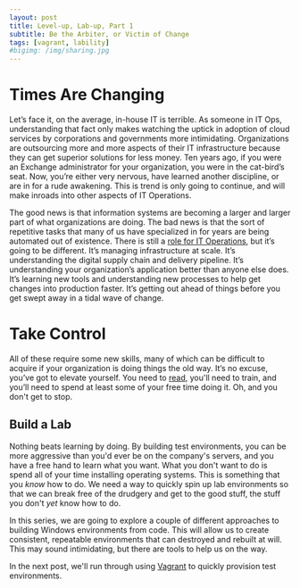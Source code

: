 ```yaml
---
layout: post
title: Level-up, Lab-up, Part 1
subtitle: Be the Arbiter, or Victim of Change
tags: [vagrant, lability]
#bigimg: /img/sharing.jpg
---
```


# Times Are Changing
Let’s face it, on the average, in-house IT is terrible. As someone in IT Ops, understanding that fact only makes watching the uptick in adoption of cloud services by corporations and governments more intimidating. Organizations are outsourcing more and more aspects of their IT infrastructure because they can get superior solutions for less money. Ten years ago, if you were an Exchange administrator for your organization, you were in the cat-bird’s seat. Now, you’re either very nervous, have learned another discipline, or are in for a rude awakening. This is trend is only going to continue, and will make inroads into other aspects of IT Operations.

The good news is that information systems are becoming a larger and larger part of what organizations are doing. The bad news is that the sort of repetitive tasks that many of us have specialized in for years are being automated out of existence. There is still a [role for IT Operations]( https://blog.devopsguys.com/2015/06/30/what-does-the-future-of-it-operations-look-like-in-a-devops-world/), but it’s going to be different. It’s managing infrastructure at scale. It’s understanding the digital supply chain and delivery pipeline. It’s understanding your organization’s application better than anyone else does. It’s learning new tools and understanding new processes to help get changes into production faster. It’s getting out ahead of things before you get swept away in a tidal wave of change.

# Take Control
All of these require some new skills, many of which can be difficult to acquire if your organization is doing things the old way. It’s no excuse, you’ve got to elevate yourself. You need to [read]( http://stevenmurawski.com/devops-reading-list/), you'll need to train, and you’ll need to spend at least some of your free time doing it. Oh, and you don't get to stop.

## Build a Lab
Nothing beats learning by doing. By building test environments, you can be more aggressive than you'd ever be on the company's servers, and you have a free hand to learn what you want. What you don't want to do is spend all of your time installing operating systems. This is something that you *know* how to do. We need a way to quickly spin up lab environments so that we can break free of the drudgery and get to the good stuff, the stuff you don't *yet* know how to do.

In this series, we are going to explore a couple of different approaches to building Windows environments from code. This will allow us to create consistent, repeatable environments that can destroyed and rebuilt at will. This may sound intimidating, but there are tools to help us on the way.

In the next post, we'll run through using [Vagrant](https://www.vagrantup.com/) to quickly provision test environments.

